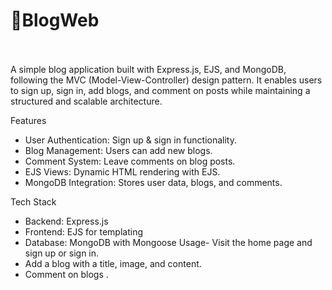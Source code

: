 #  📝BlogWeb

<br></br>
A simple blog application built with Express.js, EJS, and MongoDB, following the MVC (Model-View-Controller) design pattern. It enables users to sign up, sign in, add blogs, and comment on posts while maintaining a structured and scalable architecture.

Features
- User Authentication: Sign up & sign in functionality.
- Blog Management: Users can add new blogs.
- Comment System: Leave comments on blog posts.
- EJS Views: Dynamic HTML rendering with EJS.
- MongoDB Integration: Stores user data, blogs, and comments.

Tech Stack  
- Backend: Express.js
- Frontend: EJS for templating
- Database: MongoDB with Mongoose
Usage- Visit the home page and sign up or sign in.
- Add a blog with a title, image, and content.
- Comment on blogs .

